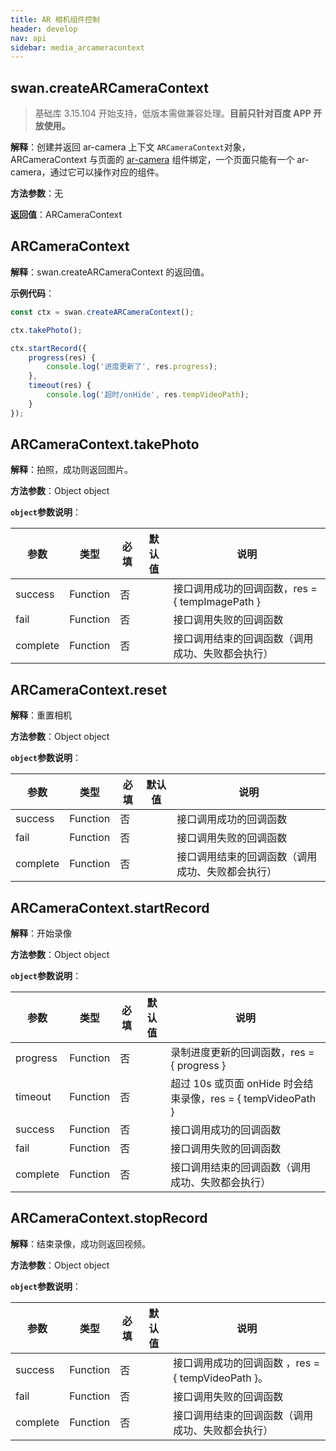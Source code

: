```yaml
---
title: AR 相机组件控制
header: develop
nav: api
sidebar: media_arcameracontext
---
```


## swan.createARCameraContext

> 基础库 3.15.104 开始支持，低版本需做兼容处理。**目前只针对百度 APP 开放使用。**

**解释**：创建并返回 ar-camera 上下文 `ARCameraContext`对象，ARCameraContext 与页面的 <a href='https://smartprogram.baidu.com/docs/develop/component/media/#ar-camera/'>ar-camera</a> 组件绑定，一个页面只能有一个 ar-camera，通过它可以操作对应的组件。

<!-- docs/develop/component/media/#ar-camera/ -->
**方法参数**：无

**返回值**：ARCameraContext

## ARCameraContext

**解释**：swan.createARCameraContext 的返回值。
 
**示例代码**：

```js
const ctx = swan.createARCameraContext();

ctx.takePhoto();

ctx.startRecord({
    progress(res) {
        console.log('进度更新了', res.progress);
    },
    timeout(res) {
        console.log('超时/onHide', res.tempVideoPath);
    }
});
```

##  ARCameraContext.takePhoto

**解释**：拍照，成功则返回图片。


**方法参数**：Object object

**`object`参数说明**：

|参数  |类型 | 必填 | 默认值|说明|
|---- | ---- | ---- |---- |---|
|success| Function |   否  | |接口调用成功的回调函数，res = { tempImagePath }|
|fail  |  Function  |  否 |  |接口调用失败的回调函数|
|complete |   Function  |  否  | |接口调用结束的回调函数（调用成功、失败都会执行）|


##  ARCameraContext.reset

**解释**：重置相机

**方法参数**：Object object

**`object`参数说明**：

|参数  |类型 | 必填 |默认值 |说明|
|---- | ---- | ---- |---- |--|
|success| Function |   否  || 接口调用成功的回调函数|
|fail  |  Function  |  否 | | 接口调用失败的回调函数|
|complete |   Function  |  否  | |接口调用结束的回调函数（调用成功、失败都会执行）|

##  ARCameraContext.startRecord

**解释**：开始录像

**方法参数**：Object object

**`object`参数说明**：

|参数 | 类型 | 必填 |默认值| 说明|
|---- | ---- | ---- |---- |---|
|progress|Function|否||录制进度更新的回调函数，res = { progress }|
|timeout|Function|否||超过 10s 或页面 onHide 时会结束录像，res = { tempVideoPath }|
|success |Function  |  否 | | 接口调用成功的回调函数|
|fail  |  Function |   否  | |接口调用失败的回调函数|
|complete   | Function |   否  | |接口调用结束的回调函数（调用成功、失败都会执行）|

##  ARCameraContext.stopRecord

**解释**：结束录像，成功则返回视频。

**方法参数**：Object object

**`object`参数说明**：

|参数 | 类型  |必填  |默认值|说明|
|---- | ---- | ---- |---|---- |
|success |Function   | 否  | |接口调用成功的回调函数 ，res = { tempVideoPath }。|
|fail |   Function |   否  | |接口调用失败的回调函数|
|complete   | Function   | 否  || 接口调用结束的回调函数（调用成功、失败都会执行）|



<!-- #### 错误码

**Andriod**

|错误码|说明|
|--|--|
|201|解析失败，请检查调起协议是否合法|
|1001|执行失败|
|200101|相机权限-用户拒绝|
|200102|相机权限-系统权限拒绝|
|200201|录音权限-用户拒绝|
|200201|录音权限-系统权限拒绝|

**iOS**

|错误码|说明|
|--|--|
|202 |解析失败，请检查参数是否正确|
|10003|用户拒绝
|200101|授权失败，用户拒绝service下发的权限|
|200102|授权失败，用户拒绝手白系统访问相机权限|
|200103|相机被抢占打断|
|200201|录音权限，用户拒绝小程序service下发的权限|
|200202|录音权限，用户拒绝系统录音权限| -->